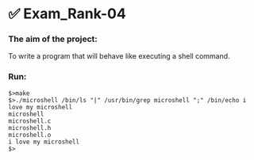 # ✅ Exam_Rank-04
### The aim of the project:
To write a program that will behave like executing a shell command.
### Run:
```
$>make
$>./microshell /bin/ls "|" /usr/bin/grep microshell ";" /bin/echo i love my microshell
microshell
microshell.c
microshell.h
microshell.o
i love my microshell
$>
```
